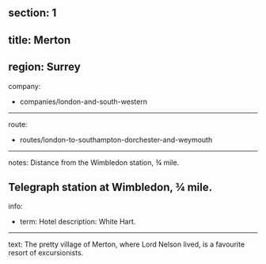 section: 1
----
title: Merton
----
region: Surrey
----
company:
- companies/london-and-south-western
----
route:
- routes/london-to-southampton-dorchester-and-weymouth
----
notes: Distance from the Wimbledon station, ¾ mile.

Telegraph station at Wimbledon, ¾ mile.
----
info:
- term: Hotel
  description: White Hart.
----
text: The pretty village of Merton, where Lord Nelson lived, is a favourite resort of excursionists.

